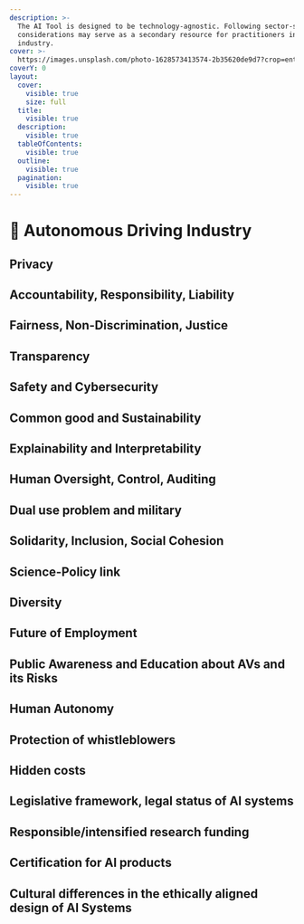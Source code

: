 ```yaml
---
description: >-
  The AI Tool is designed to be technology-agnostic. Following sector-specific
  considerations may serve as a secondary resource for practitioners in the AV
  industry.
cover: >-
  https://images.unsplash.com/photo-1628573413574-2b35620de9d7?crop=entropy&cs=srgb&fm=jpg&ixid=M3wxOTcwMjR8MHwxfHNlYXJjaHw0fHxhdXRvbm9tb3VzJTIwY2Fyc3xlbnwwfHx8fDE3MDEyMDI0NDR8MA&ixlib=rb-4.0.3&q=85
coverY: 0
layout:
  cover:
    visible: true
    size: full
  title:
    visible: true
  description:
    visible: true
  tableOfContents:
    visible: true
  outline:
    visible: true
  pagination:
    visible: true
---
```


# 🚗 Autonomous Driving Industry

## Privacy

## Accountability, Responsibility, Liability

## Fairness, Non-Discrimination, Justice

## Transparency

## Safety and Cybersecurity

## Common good and Sustainability

## Explainability and Interpretability

## Human Oversight, Control, Auditing

## Dual use problem and military

## Solidarity, Inclusion, Social Cohesion

## Science-Policy link

## Diversity

## Future of Employment

## Public Awareness and Education about AVs and its Risks

## Human Autonomy

## Protection of whistleblowers

## Hidden costs

## Legislative framework, legal status of AI systems

## Responsible/intensified research funding

## Certification for AI products

## Cultural differences in the ethically aligned design of AI Systems



